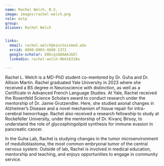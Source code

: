 ```yaml
---
name: Rachel Welch, B.S.
image: images/rachel-welch.png
role: mstp 
group: 
aliases: Rachel Welch


links:
  email: rachel.welch@einsteinmed.edu
  orcid: 0000-0003-4698-2372
  google-scholar: E0bcgsQAAAAJ&hl
  linkedin: rachel-welch-0b41b318a

---
```


Rachel L. Welch is a MD-PhD student co-mentored by Dr. Guha and Dr. Allison Martin. Rachel graduated Yale University in 2023 where she received a BS degree in Neuroscience with distinction, as well as a Certificate in Advanced French Language Studies. At Yale, Rachel received the Rosenfeld Science Scholars award to conduct research under the mentorship of Dr. Jaime Grutzendler. Here, she studied axonal changes in Alzheimer’s Disease and a novel mechanism of tissue repair for intra-cerebral hemorrhage. Rachel also received a research fellowship to study at Rockefeller University, under the mentorship of Dr. Kivanç Birsoy, to understand the role of glycosphingolipid synthesis for immune evasion in pancreatic cancer.

In the Guha Lab, Rachel is studying changes in the tumor microenvironment of medulloblastoma, the most common embryonal tumor of the central nervous system. Outside of lab, Rachel is involved in medical education, mentorship and teaching, and enjoys opportunities to engage in community service.